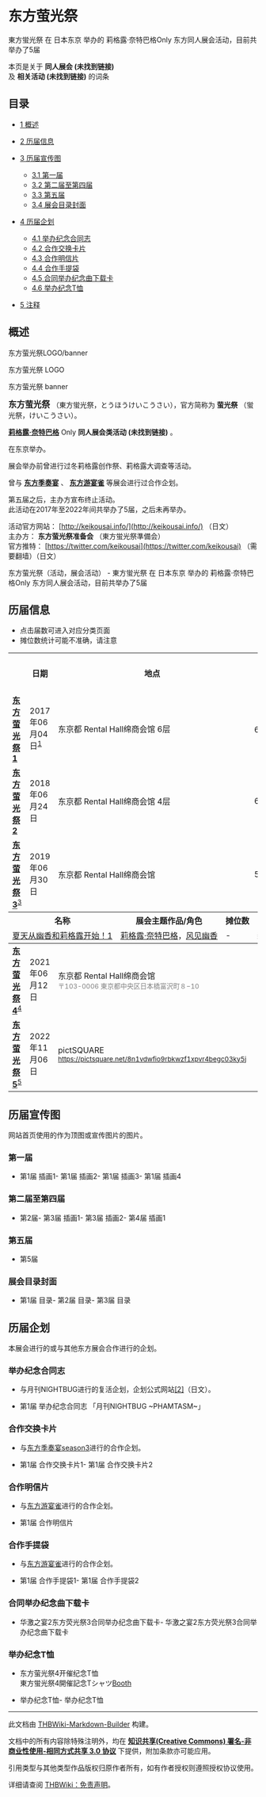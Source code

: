 # 东方萤光祭

<!-- source html: G:\repos\THBWiki-Markdown-Builder\THBWikiMarkdown\Temp\main\c\c0\ns0%3A%E4%B8%9C%E6%96%B9%E8%90%A4%E5%85%89%E7%A5%AD.html -->

東方蛍光祭 在 日本东京 举办的 莉格露·奈特巴格Only 东方同人展会活动，目前共举办了5届

本页是关于 **同人展会 (未找到链接)**   
及 **相关活动 (未找到链接)** 的词条
## 目录

- [1 概述](#概述)
- [2 历届信息](#历届信息)
- [3 历届宣传图](#历届宣传图)

  - [3.1 第一届](#第一届)
  - [3.2 第二届至第四届](#第二届至第四届)
  - [3.3 第五届](#第五届)
  - [3.4 展会目录封面](#展会目录封面)



- [4 历届企划](#历届企划)

  - [4.1 举办纪念合同志](#举办纪念合同志)
  - [4.2 合作交换卡片](#合作交换卡片)
  - [4.3 合作明信片](#合作明信片)
  - [4.4 合作手提袋](#合作手提袋)
  - [4.5 合同举办纪念曲下载卡](#合同举办纪念曲下载卡)
  - [4.6 举办纪念T恤](#举办纪念T恤)



- [5 注释](#注释)




## 概述



  
东方萤光祭LOGO/banner
  


[](./文件-东方萤光祭LOGO.jpg.md)

东方萤光祭 LOGO


[](./文件-东方萤光祭banner.jpg.md)
东方萤光祭 banner




  
<big> **东方萤光祭** </big>（東方蛍光祭，とうほうけいこうさい），官方简称为 **萤光祭** （蛍光祭，けいこうさい）。  
  
  
  
  
 **[莉格露·奈特巴格](./莉格露·奈特巴格.md)** Only **同人展会类活动 (未找到链接)** 。  
  
在东京举办。  
  
展会举办前曾进行过冬莉格露创作祭、莉格露大调查等活动。  

  
  
曾与 **[东方季奏宴](./东方季奏宴.md)** 、 **[东方游宴雀](./东方游宴雀.md)** 等展会进行过合作企划。  

  
  

第五届之后，主办方宣布终止活动。  
此活动在2017年至2022年间共举办了5届，之后未再举办。  
  
  
  
  
  
  
活动官方网站： [http://keikousai.info/](http://keikousai.info/) （日文）  
主办方： **东方萤光祭准备会** （東方蛍光祭準備会）  
官方推特： [https://twitter.com/keikousai](https://twitter.com/keikousai) （需要翻墙）（日文）  
  
东方萤光祭（活动，展会活动） - 東方蛍光祭 在 日本东京 举办的 莉格露·奈特巴格Only 东方同人展会活动，目前共举办了5届
## 历届信息
- 点击届数可进入对应分类页面
- 摊位数统计可能不准确，请注意


<table>
<tbody><tr><th> </th><th>日期</th><th>地点</th><th>摊位数</th><th>场内Only展会</th></tr>
<tr><td id="1"><b><a href="/展会作品列表?e=%E4%B8%9C%E6%96%B9%E8%90%A4%E5%85%89%E7%A5%AD%231">东方萤光祭1</a></b></td><td id="ev-1">2017年06月04日<sup id="cite_ref-1" class="reference"><a href="#cite_note-1">1</a></sup></td><td>东京都 Rental Hall绵商会馆 6层</td><td>61<sup id="cite_ref-2" class="reference"><a href="#cite_note-2">2</a></sup></td><td></td></tr>
<tr><td id="2"><b><a href="/展会作品列表?e=%E4%B8%9C%E6%96%B9%E8%90%A4%E5%85%89%E7%A5%AD%232">东方萤光祭2</a></b></td><td id="ev-2">2018年06月24日</td><td>东京都 Rental Hall绵商会馆 4层</td><td>64</td><td></td></tr>
<tr><td id="3"><b><a href="/展会作品列表?e=%E4%B8%9C%E6%96%B9%E8%90%A4%E5%85%89%E7%A5%AD%233">东方萤光祭3</a></b><sup id="cite_ref-3" class="reference"><a href="#cite_note-3">3</a></sup></td><td id="ev-3">2019年06月30日</td><td>东京都 Rental Hall绵商会馆</td><td>53</td><td><a href="#3"><span class="mw-customtoggle-inonly-3 mw-customtoggle">查看场内Only展会</span></a></td></tr><tr class="mw-collapsible mw-collapsed" id="mw-customcollapsible-inonly-3"><td colspan="5" style="padding:0;"><table class="wikitable" style="margin:0;width:100%;"><tbody><tr><th>名称</th><th>展会主题作品/角色</th><th>摊位数</th><th>备注</th></tr><tr><td><a href="/%E5%A4%8F%E5%A4%A9%E4%BB%8E%E5%B9%BD%E9%A6%99%E5%92%8C%E8%8E%89%E6%A0%BC%E9%9C%B2%E5%BC%80%E5%A7%8B%EF%BC%81#1" title="夏天从幽香和莉格露开始！">夏天从幽香和莉格露开始！1</a></td><td><a href="./莉格露·奈特巴格.md" title="莉格露·奈特巴格">莉格露·奈特巴格</a>，<a href="./风见幽香.md" title="风见幽香">风见幽香</a></td><td>-</td><td>新加入</td></tr></tbody></table></td></tr>
<tr><td id="4"><b><a href="/展会作品列表?e=%E4%B8%9C%E6%96%B9%E8%90%A4%E5%85%89%E7%A5%AD%234">东方萤光祭4</a></b><sup id="cite_ref-4" class="reference"><a href="#cite_note-4">4</a></sup></td><td id="ev-4">2021年06月12日</td><td>东京都 Rental Hall绵商会馆<br><small><span style="color:grey;">〒103-0006 東京都中央区日本橋富沢町８−10</span></small></td><td></td><td></td></tr>
<tr><td id="5"><b><a href="/展会作品列表?e=%E4%B8%9C%E6%96%B9%E8%90%A4%E5%85%89%E7%A5%AD%235">东方萤光祭5</a></b><sup id="cite_ref-5" class="reference"><a href="#cite_note-5">5</a></sup></td><td id="ev-5">2022年11月06日</td><td>pictSQUARE<br><small><span style="color:grey;"><a rel="nofollow" class="external free" href="https://pictsquare.net/8n1vdwfio9rbkwzf1xpvr4begc03ky5j">https://pictsquare.net/8n1vdwfio9rbkwzf1xpvr4begc03ky5j</a></span></small></td><td></td><td></td></tr>
</tbody></table>


## 历届宣传图
  
网站首页使用的作为顶图或宣传图片的图片。
  

### 第一届
- [](./文件-东方萤光祭1插画1.jpg.md)第1届 插画1- [](./文件-东方萤光祭1插画2.jpg.md)第1届 插画2- [](./文件-东方萤光祭1插画3.jpg.md)第1届 插画3- [](./文件-东方萤光祭1插画4.jpg.md)第1届 插画4

### 第二届至第四届
- [](./文件-东方萤光祭2.jpg.md)第2届- [](./文件-东方萤光祭3插画1.jpg.md)第3届 插画1- [](./文件-东方萤光祭3插画2.jpg.md)第3届 插画2- [](./文件-东方萤光祭4_宣传图1.jpg.md)第4届 插画1

### 第五届
- [](./文件-东方萤光祭5东方明网祭2.jpg.md)第5届

### 展会目录封面
- [](./文件-东方萤光祭1目录.jpg.md)第1届 目录- [](./文件-东方萤光祭2目录.jpg.md)第2届 目录- [](./文件-东方萤光祭3目录.png.md)第3届 目录

## 历届企划
  
本展会进行的或与其他东方展会合作进行的企划。
  

### 举办纪念合同志
- 与月刊NIGHTBUG进行的复活企划，企划公式网站[[2]](http://mnightbugph.web.fc2.com/)（日文）。

- [](./文件-东方萤光祭1举办纪念合同志.jpg.md)第1届 举办纪念合同志 「月刊NIGHTBUG ~PHAMTASM~」

### 合作交换卡片
- 与[东方季奏宴season3](./东方季奏宴.md)进行的合作企划。

- [](./文件-萤光祭1季奏宴3合作交换卡片1.jpg.md)第1届 合作交换卡片1- [](./文件-萤光祭1季奏宴3合作交换卡片2.jpg.md)第1届 合作交换卡片2

### 合作明信片
- 与[东方游宴雀](./东方游宴雀.md)进行的合作企划。

- [](./文件-萤光祭1游宴雀1合作明信片.jpg.md)第1届 合作明信片

### 合作手提袋
- 与[东方游宴雀](./东方游宴雀.md)进行的合作企划。

- [](./文件-萤光祭1游宴雀1合作手提袋1.jpg.md)第1届 合作手提袋1- [](./文件-萤光祭1游宴雀1合作手提袋2.jpg.md)第1届 合作手提袋2

### 合同举办纪念曲下载卡
- [](./文件-华激之宴2东方荧光祭3合同开催纪念曲下载卡1.jpg.md)华激之宴2东方荧光祭3合同举办纪念曲下载卡- [](./文件-华激之宴2东方荧光祭3合同开催纪念曲下载卡2.jpg.md)华激之宴2东方荧光祭3合同举办纪念曲下载卡

### 举办纪念T恤
- 东方萤光祭4开催纪念T恤  
東方蛍光祭4開催記念Tシャツ[Booth](https://hyappohissatsu.booth.pm/items/2145990)

- [](./文件-东方萤光祭4_开催纪念T恤-1.jpg.md)举办纪念T恤- [](./文件-东方萤光祭4_开催纪念T恤-2.jpg.md)举办纪念T恤


[^cite_note-1]: 64的日语读音同むし，因此6月4日在日本被定为 **虫之日** ，参考[[1]](http://today.smartnews.com/20150604/)。同时亦双关[莉格露](./莉格露·奈特巴格.md)的种族 **虫之妖怪** 。

  
  






---

此文档由 [THBWiki-Markdown-Builder](https://github.com/Delsin-Yu/THBWiki-Markdown-Builder) 构建。

文档中的所有内容除特殊注明外，均在 [**知识共享(Creative Commons) 署名-非商业性使用-相同方式共享 3.0 协议**](https://creativecommons.org/licenses/by-sa/3.0/deed.zh-hans) 下提供，附加条款亦可能应用。

引用类型与其他类型作品版权归原作者所有，如有作者授权则遵照授权协议使用。

详细请查阅 [THBWiki：免责声明](https://thbwiki.cc/THBWiki:%E5%85%8D%E8%B4%A3%E5%A3%B0%E6%98%8E)。

